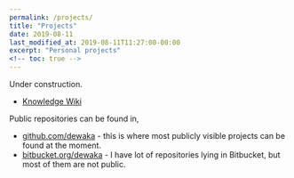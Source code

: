 ```yaml
---
permalink: /projects/
title: "Projects"
date: 2019-08-11
last_modified_at: 2019-08-11T11:27:00-00:00
excerpt: "Personal projects"
<!-- toc: true -->
---
```


Under construction.

- [Knowledge Wiki](https://wiki.dewaka.com)

Public repositories can be found in,
- [github.com/dewaka](https://github.com/dewaka) - this is where most publicly
  visible projects can be found at the moment.
- [bitbucket.org/dewaka](https://bitbucket.org/dewaka) - I have lot of
  repositories lying in Bitbucket, but most of them are not public. 
